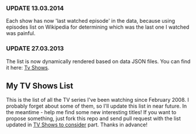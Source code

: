 ### UPDATE 13.03.2014 ###
Each show has now 'last watched episode' in the data, because using episodes list on Wikipedia for determining which was the last one I watched was painful.

### UPDATE 27.03.2013 ###
The list is now dynamically rendered based on data JSON files. You can find it here: [Tv Shows](http://michalbe.github.com/tv-series/).

## My TV Shows List
This is the list of all the TV series I've been watching since February 2008. I probably forget about some of them, so I'll update this list in near future. In the meantime - help me find some new interesting titles! If you want to propose something, just fork this repo and send pull request with the list updated in [TV Shows to consider](https://github.com/michalbe/tv-series/blob/master/data/proposals.js) part. Thanks in advance!
